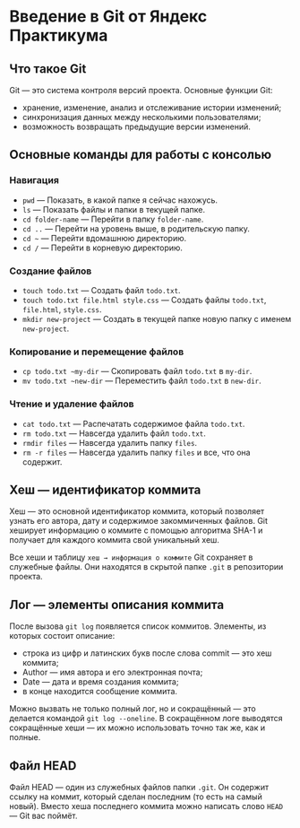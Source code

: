 # Введение в Git от Яндекс Практикума
## Что такое Git
Git — это система контроля версий проекта.
Основные функции Git:
* хранение, изменение, анализ и отслеживание истории изменений;
* синхронизация данных между несколькими пользователями;
* возможность возвращать предыдущие версии изменений.
## Основные команды для работы с консолью
### Навигация
* `pwd` — Показать, в какой папке я сейчас нахожусь.
* `ls` — Показать файлы и папки в текущей папке.
* `cd folder-name` — Перейти в папку `folder-name`.
* `cd ..` — Перейти на уровень выше, в родительскую папку.
* `cd ~` — Перейти вдомашнюю директорию.
* `cd /` — Перейти в корневую директорию.
### Создание файлов
* `touch todo.txt` — Создать файл `todo.txt`.
* `touch todo.txt file.html style.css` — Создать файлы `todo.txt`, `file.html`, `style.css`.
* `mkdir new-project` — Создать в текущей папке новую папку с именем `new-project`.
### Копирование и перемещение файлов
* `cp todo.txt ~my-dir` — Скопировать файл `todo.txt` в `my-dir`.
* `mv todo.txt ~new-dir` — Переместить файл `todo.txt` в `new-dir`.
### Чтение и удаление файлов
* `cat todo.txt` — Распечатать содержимое файла `todo.txt`.
* `rm todo.txt` — Навсегда удалить файл `todo.txt`.
* `rmdir files` — Навсегда удалить папку `files`.
* `rm -r files` — Навсегда удалить папку `files` и все, что она содержит.
## Хеш — идентификатор коммита
Хеш — это основной идентификатор коммита, который позволяет узнать его автора, дату и содержимое закоммиченных файлов. Git хеширует информацию о коммите с помощью алгоритма SHA-1 и получает для каждого коммита свой уникальный хеш.

Все хеши и таблицу `хеш → информация о коммите` Git сохраняет в служебные файлы. Они находятся в скрытой папке `.git` в репозитории проекта.
## Лог — элементы описания коммита
После вызова `git log` появляется список коммитов. Элементы, из которых состоит описание:
* строка из цифр и латинских букв после слова commit — это хеш коммита;
* Author — имя автора и его электронная почта;
* Date — дата и время создания коммита;
* в конце находится сообщение коммита.

Можно вызвать не только полный лог, но и сокращённый — это делается командой `git log --oneline`. В сокращённом логе выводятся сокращённые хеши — их можно использовать точно так же, как и полные.
## Файл HEAD
Файл HEAD — один из служебных файлов папки `.git`. Он содержит ссылку на коммит, который сделан последним (то есть на самый новый). Вместо хеша последнего коммита можно написать слово `HEAD` — Git вас поймёт.
